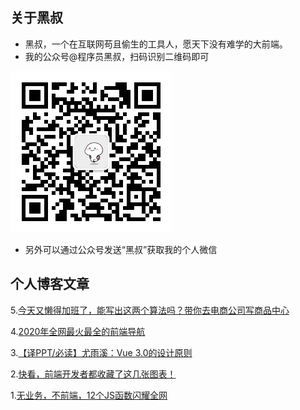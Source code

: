 ## 关于黑叔
- 黑叔，一个在互联网苟且偷生的工具人，愿天下没有难学的大前端。
- 我的公众号@程序员黑叔，扫码识别二维码即可

![](https://raw.githubusercontent.com/BlackUncle666/Resources/master/public/qrcode.jpg)

- 另外可以通过公众号发送“黑叔”获取我的个人微信

## 个人博客文章
5.[今天又懒得加班了，能写出这两个算法吗？带你去电商公司写商品中心](https://juejin.im/post/6844904101902286856)

4.[2020年全网最火最全的前端导航](https://juejin.im/post/6844904046373896206)

3.[【译PPT/必读】尤雨溪：Vue 3.0的设计原则](https://juejin.im/post/6844903822809104392)

2.[快看，前端开发者都收藏了这几张图表！](https://juejin.im/post/6844903989813706759)

1.[无业务，不前端，12个JS函数闪耀全网](https://juejin.im/post/6844903974328336398)



